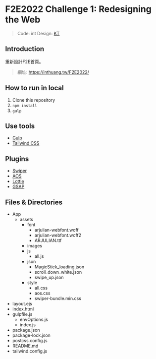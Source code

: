 # F2E2022 Challenge 1: Redesigning the Web
> Code: int
> Design: [KT](https://2022.thef2e.com/users/12061579703802991521)
## Introduction
重新設計F2E首頁。
>網址: https://inthuang.tw/F2E2022/

## How to run in local
1. Clone this repository
2. ```npm install```
3. ```gulp```

## Use tools
- [Gulp](https://gulpjs.com/)
- [Tailwind CSS](https://tailwindcss.com/)

## Plugins
- [Swiper](https://swiperjs.com/)
- [AOS](https://michalsnik.github.io/aos/)
- [Lottie](https://airbnb.io/lottie/#/)
- [GSAP](https://greensock.com/gsap/)

## Files & Directories
* App
  * assets
    * font
      * arjulian-webfont.woff
      * arjulian-webfont.woff2
      * ARJULIAN.ttf
    * images
    * js
      * all.js
    * json
      * MagicStick_loading.json
      * scroll_down_white.json
      * swipe_up.json
    * style
      * all.css
      * aos.css
      * swiper-bundle.min.css
* layout.ejs
* index.html
* gulpfile.js
  * envOptions.js
  * index.js
* package.json
* package-lock.json
* postcss.config.js
* README.md
* tailwind.config.js